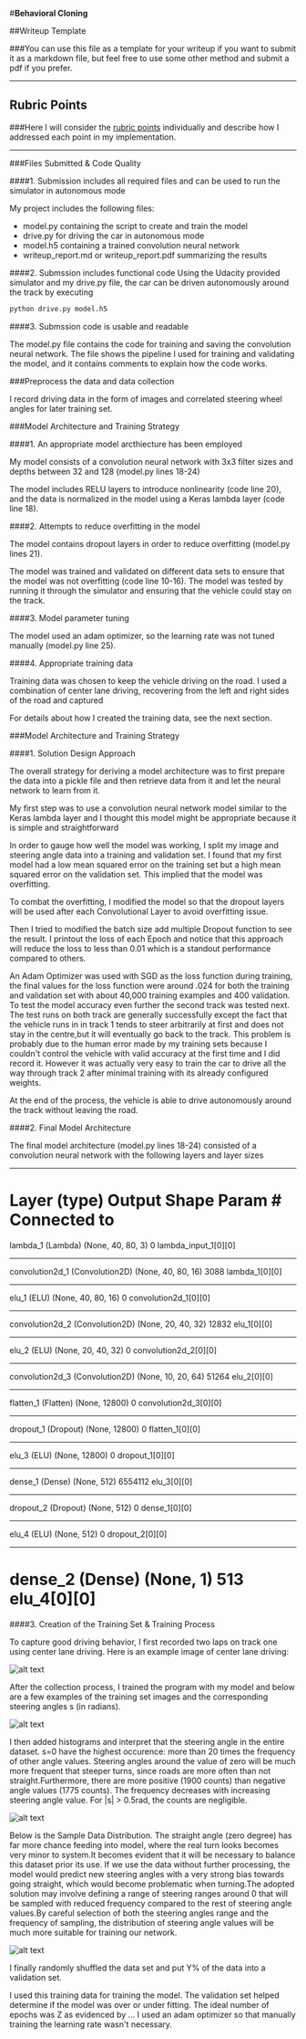 #**Behavioral Cloning**

##Writeup Template

###You can use this file as a template for your writeup if you want to submit it as a markdown file, but feel free to use some other method and submit a pdf if you prefer.

---


[//]: # (Image References)

[image1]: ./images/steering_angle.png "Streering angle"
[image2]: ./images/training_set.png "training"
[image3]: ./images/recovery_Image.gif "Recovery"
[image4]: ./images/histogram.png "Histogram Image"



## Rubric Points
###Here I will consider the [rubric points](https://review.udacity.com/#!/rubrics/432/view) individually and describe how I addressed each point in my implementation.  

---
###Files Submitted & Code Quality

####1. Submission includes all required files and can be used to run the simulator in autonomous mode

My project includes the following files:
* model.py containing the script to create and train the model
* drive.py for driving the car in autonomous mode
* model.h5 containing a trained convolution neural network
* writeup_report.md or writeup_report.pdf summarizing the results

####2. Submssion includes functional code
Using the Udacity provided simulator and my drive.py file, the car can be driven autonomously around the track by executing
```sh
python drive.py model.h5
```

####3. Submssion code is usable and readable

The model.py file contains the code for training and saving the convolution neural network. The file shows the pipeline I used for training and validating the model, and it contains comments to explain how the code works.

###Preprocess the data and data collection

I record driving data in the form of images and correlated steering wheel angles
for later training set.

###Model Architecture and Training Strategy

####1. An appropriate model arcthiecture has been employed

My model consists of a convolution neural network with 3x3 filter sizes and depths between 32 and 128 (model.py lines 18-24)

The model includes RELU layers to introduce nonlinearity (code line 20), and the data is normalized in the model using a Keras lambda layer (code line 18).

####2. Attempts to reduce overfitting in the model

The model contains dropout layers in order to reduce overfitting (model.py lines 21).

The model was trained and validated on different data sets to ensure that the model was not overfitting (code line 10-16). The model was tested by running it through the simulator and ensuring that the vehicle could stay on the track.

####3. Model parameter tuning

The model used an adam optimizer, so the learning rate was not tuned manually (model.py line 25).

####4. Appropriate training data

Training data was chosen to keep the vehicle driving on the road. I used a combination of center lane driving, recovering from the left and right sides of the road and captured

For details about how I created the training data, see the next section.

###Model Architecture and Training Strategy

####1. Solution Design Approach

The overall strategy for deriving a model architecture was to first prepare the data into a pickle file and then retrieve data from it and let the neural network to learn from it.

My first step was to use a convolution neural network model similar to the Keras lambda layer and I thought this model might be appropriate because it is simple and straightforward

In order to gauge how well the model was working, I split my image and steering angle data into a training and validation set. I found that my first model had a low mean squared error on the training set but a high mean squared error on the validation set. This implied that the model was overfitting.

To combat the overfitting, I modified the model so that the dropout layers will
be used after each Convolutional Layer to avoid overfitting issue.

Then I tried to modified the batch size add multiple Dropout function to see the result. I printout the loss of each Epoch and notice that this approach will reduce the loss to less than 0.01 which is a standout performance compared to others.

An Adam Optimizer was used with SGD as the loss function during training, the final values for the loss function were around .024 for both the training and validation set with about 40,000 training examples and 400 validation. To test the model accuracy even further the second track was tested next. The test runs on both track are generally successfully except the fact that the vehicle runs in in track 1 tends to steer arbitrarily at first and does not stay in the centre,but it will eventually go back to the track. This problem is probably due to the human error made by my training sets because I couldn't control the vehicle with valid accuracy at the first time and I did record it. However it was actually very easy to train the car to drive all the way through track 2 after minimal training with its already configured weights.

At the end of the process, the vehicle is able to drive autonomously around the track without leaving the road.

####2. Final Model Architecture

The final model architecture (model.py lines 18-24) consisted of a convolution neural network with the following layers and layer sizes

____________________
Layer (type)                     Output Shape          Param #     Connected to                     
=========================================================================================
lambda_1 (Lambda)                (None, 40, 80, 3)     0   lambda_input_1[0][0]             
____________________________________________________________________________________________________
convolution2d_1 (Convolution2D)  (None, 40, 80, 16)    3088        lambda_1[0][0]                   
____________________________________________________________________________________________________
elu_1 (ELU)                      (None, 40, 80, 16)    0           convolution2d_1[0][0]            
____________________________________________________________________________________________________
convolution2d_2 (Convolution2D)  (None, 20, 40, 32)    12832       elu_1[0][0]                      
____________________________________________________________________________________________________
elu_2 (ELU)                      (None, 20, 40, 32)    0           convolution2d_2[0][0]            
____________________________________________________________________________________________________
convolution2d_3 (Convolution2D)  (None, 10, 20, 64)    51264       elu_2[0][0]                      
____________________________________________________________________________________________________
flatten_1 (Flatten)              (None, 12800)         0           convolution2d_3[0][0]            
____________________________________________________________________________________________________
dropout_1 (Dropout)              (None, 12800)         0           flatten_1[0][0]                  
____________________________________________________________________________________________________
elu_3 (ELU)                      (None, 12800)         0           dropout_1[0][0]                  
____________________________________________________________________________________________________
dense_1 (Dense)                  (None, 512)           6554112     elu_3[0][0]                      
____________________________________________________________________________________________________
dropout_2 (Dropout)              (None, 512)           0           dense_1[0][0]                    
____________________________________________________________________________________________________
elu_4 (ELU)                      (None, 512)           0           dropout_2[0][0]                  
____________________________________________________________________________________________________
dense_2 (Dense)                  (None, 1)             513         elu_4[0][0]                      
================================================================================

####3. Creation of the Training Set & Training Process

To capture good driving behavior, I first recorded two laps on track one using center lane driving. Here is an example image of center lane driving:


![alt text][image3]


After the collection process, I trained the program with my model and below are a few examples of the training set images and the corresponding steering angles s (in radians).

![alt text][image2]

I then added histograms and interpret that the steering angle in the entire dataset. s=0 have the highest occurence: more than 20 times the frequency of other angle values. Steering angles around the value of zero will be much more frequent that steeper turns, since roads are more often than not straight.Furthermore, there are more positive (1900 counts) than negative angle values (1775 counts). The frequency decreases with increasing steering angle value. For |s| > 0.5rad, the counts are negligible.


![alt text][image1]

Below is the Sample Data Distribution. The straight angle (zero degree) has far more chance feeding into model, where the real turn looks becomes very minor to system.It becomes evident that it will be necessary to balance this dataset prior its use. If we use the data without further processing, the model would predict new steering angles with a very strong bias towards going straight, which would become problematic when turning.The adopted solution may involve defining a range of steering ranges around 0 that will be sampled with reduced frequency compared to the rest of steering angle values.By careful selection of both the steering angles range and the frequency of sampling, the distribution of steering angle values will be much more suitable for training our network.

![alt text][image4]

I finally randomly shuffled the data set and put Y% of the data into a validation set.

I used this training data for training the model. The validation set helped determine if the model was over or under fitting. The ideal number of epochs was Z as evidenced by ... I used an adam optimizer so that manually training the learning rate wasn't necessary.
